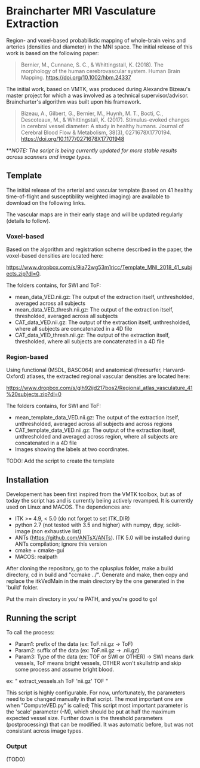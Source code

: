 # Braincharter MRI Vasculature Extraction

Region- and voxel-based probabilistic mapping of whole-brain veins and arteries (densities and diameter) in the MNI space. The initial release of this work is based on the following paper:

> Bernier, M., Cunnane, S. C., & Whittingstall, K. (2018). The morphology of the human cerebrovascular system. Human Brain Mapping. https://doi.org/10.1002/hbm.24337

The initial work, based on VMTK, was produced during Alexandre Bizeau's master project for which a was involved as a technical supervisor/advisor. Braincharter's algorithm was built upon his framework.

> Bizeau, A., Gilbert, G., Bernier, M., Huynh, M. T., Bocti, C., Descoteaux, M., & Whittingstall, K. (2017). Stimulus-evoked changes in cerebral vessel diameter: A study in healthy humans. Journal of Cerebral Blood Flow & Metabolism, 38(3), 0271678X1770194. https://doi.org/10.1177/0271678X17701948

***NOTE: The script is being currently updated for more stable results across scanners and image types.*

## Template

The initial release of the arterial and vascular template (based on 41 healthy time-of-flight and susceptibility weighted imaging) are available to download on the following links.

The vascular maps are in their early stage and will be updated regularly (details to follow).

### Voxel-based

Based on the algorithm and registration scheme described in the paper, the voxel-based densities are located here:

https://www.dropbox.com/s/9ia72wg53m1ricc/Template_MNI_2018_41_subjects.zip?dl=0. 

The folders contains, for SWI and ToF:
- mean_data_VED.nii.gz: The output of the extraction itself, unthresholded, averaged across all subjects
- mean_data_VED_thresh.nii.gz: The output of the extraction itself, thresholded, averaged across all subjects
- CAT_data_VED.nii.gz: The output of the extraction itself, unthresholded, where all subjects are concatenated in a 4D file
- CAT_data_VED_thresh.nii.gz: The output of the extraction itself, thresholded, where all subjects are concatenated in a 4D file

### Region-based

Using functional (MSDL, BASC064) and anatomical (freesurfer, Harvard-Oxford) atlases, the extracted regional vascular densities are located here:

https://www.dropbox.com/s/glh92ijd217bos2/Regional_atlas_vasculature_41%20subjects.zip?dl=0

The folders contains, for SWI and ToF:
- mean_template_data_VED.nii.gz: The output of the extraction itself, unthresholded, averaged across all subjects and across regions
- CAT_template_data_VED.nii.gz: The output of the extraction itself, unthresholded and averaged across region, where all subjects are concatenated in a 4D file
- Images showing the labels at two coordinates.

TODO: Add the script to create the template

## Installation

Developement has been first inspired from the VMTK toolbox, but as of today the script has and is currently beiing actively revamped. It is currently used on Linux and MACOS. The dependences are:

- ITK >= 4.9, < 5.0 (do not forget to set ITK_DIR)
- python 2.7 (not tested with 3.5 and higher) with numpy, dipy, scikit-image (non exhaustive list)
- ANTs (https://github.com/ANTsX/ANTs). ITK 5.0 will be installed during ANTs compilation; ignore this version
- cmake + cmake-gui
- MACOS: realpath

After cloning the repository, go to the cplusplus folder, make a build directory, cd in build and "ccmake ../". Generate and make, then copy and replace the itkVedMain in the main directory by the one generated in the 'build' folder.

Put the main directory in you're PATH, and you're good to go!

## Running the script

To call the process:
- Param1: prefix of the data (ex: ToF.nii.gz -> ToF)
- Param2: suffix of the data (ex: ToF.nii.gz -> .nii.gz)
- Param3: Type of the data (ex: TOF or SWI or OTHER) -> SWI means dark vessels, ToF means bright vessels, OTHER won't skullstrip and skip some process and assume bright blood.

ex: " extract_vessels.sh ToF 'nii.gz' TOF "

This script is highly configurable. For now, unfortunately, the parameters need to be changed manually in that script. The most important one are when "ComputeVED.py" is called; This script most important parameter is the 'scale' parameter (-M), which should be put at half the maximum expected vessel size. Further down is the threshold parameters (postprocessing) that can be modified. It was automatic before, but was not consistant across image types.

### Output
(TODO)

